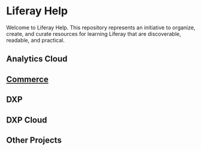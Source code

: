 # Liferay Help

Welcome to Liferay Help. This repository represents an initiative to organize, create, and curate resources for learning Liferay that are discoverable, readable, and practical.

## Analytics Cloud

## [Commerce](./docs/commerce/README.md)

## DXP

## DXP Cloud

## Other Projects
